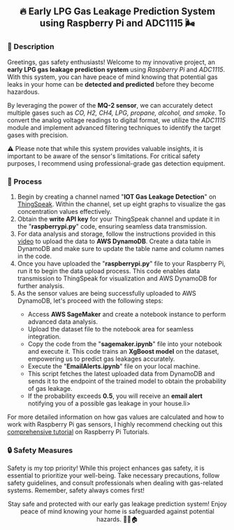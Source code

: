 <h2 align="center">🔥 Early LPG Gas Leakage Prediction System using Raspberry Pi and ADC1115 🌬️</h2>

<h3>📝 Description</h3>
<p>Greetings, gas safety enthusiasts! Welcome to my innovative project, an <b>early LPG gas leakage prediction system</b> using <i>Raspberry Pi</i> and <i>ADC1115</i>. With this system, you can have peace of mind knowing that potential gas leaks in your home can be <b>detected and predicted</b> before they become hazardous.</p>
<p>By leveraging the power of the <b>MQ-2 sensor</b>, we can accurately detect multiple gases such as <i>CO, H2, CH4, LPG, propane, alcohol, and smoke</i>. To convert the analog voltage readings to digital format, we utilize the <i>ADC1115</i> module and implement advanced filtering techniques to identify the target gases with precision.</p>
<p>⚠️ Please note that while this system provides valuable insights, it is important to be aware of the sensor's limitations. For critical safety purposes, I recommend using professional-grade gas detection equipment.</p>

<h3>🚀 Process</h3>
<ol>
  <li>Begin by creating a channel named "<b>IOT Gas Leakage Detection</b>" on <a href="https://thingspeak.com/">ThingSpeak</a>. Within the channel, set up eight graphs to visualize the gas concentration values effectively.</li>
  <li>Obtain the <b>write API key</b> for your ThingSpeak channel and update it in the "<b>raspberrypi.py</b>" code, ensuring seamless data transmission.</li>
  <li>For data analysis and storage, follow the instructions provided in this <a href="https://www.youtube.com/watch?v=gQLEOyBK6fg&t=314s">video</a> to upload the data to <b>AWS DynamoDB</b>. Create a data table in DynamoDB and make sure to update the table name and column names in the code.</li>
  <li>Once you have uploaded the "<b>raspberrypi.py</b>" file to your Raspberry Pi, run it to begin the data upload process. This code enables data transmission to ThingSpeak for visualization and AWS DynamoDB for further analysis.</li>
  <li>As the sensor values are being successfully uploaded to AWS DynamoDB, let's proceed with the following steps:</li>
    <ul>
      <li>Access <b>AWS SageMaker</b> and create a notebook instance to perform advanced data analysis.</li>
      <li>Upload the dataset file to the notebook area for seamless integration.</li>
      <li>Copy the code from the "<b>sagemaker.ipynb</b>" file into your notebook and execute it. This code trains an <b>XgBoost model</b> on the dataset, empowering us to predict gas leakages accurately.</li>
      <li>Execute the "<b>EmailAlerts.ipynb</b>" file on your local machine.</li>
      <li>This script fetches the latest uploaded data from DynamoDB and sends it to the endpoint of the trained model to obtain the probability of gas leakage.</li>
      <li>If the probability exceeds <b>0.5</b>, you will receive an <b>email alert</b> notifying you of a possible gas leakage in your house.</

li>
    </ul>
</ol>

<p>For more detailed information on how gas values are calculated and how to work with Raspberry Pi gas sensors, I highly recommend checking out this <a href="https://tutorials-raspberrypi.com/configure-and-read-out-the-raspberry-pi-gas-sensor-mq-x/">comprehensive tutorial</a> on Raspberry Pi Tutorials.</p>

<h3>🔒 Safety Measures</h3>
<p>Safety is my top priority! While this project enhances gas safety, it is essential to prioritize your well-being. Take necessary precautions, follow safety guidelines, and consult professionals when dealing with gas-related systems. Remember, safety always comes first!</p>

<p align="center">Stay safe and protected with our early gas leakage prediction system! Enjoy peace of mind knowing your home is safeguarded against potential hazards. 💪🔐🏠</p>
